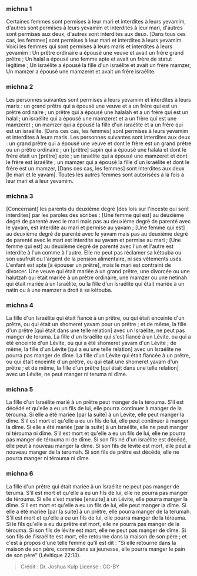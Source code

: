 
### michna 1
Certaines femmes sont permises à leur mari et interdites à leurs yevamim, d'autres sont permises à leurs yevamim et interdites à leur mari, d'autres sont permises aux deux, d'autres sont interdites aux deux. [Dans tous ces cas, les femmes] sont permises à leur mari et interdites à leurs yevamim. Voici les femmes qui sont permises à leurs maris et interdites à leurs yevamim : Un prêtre ordinaire a épousé une veuve et avait un frère grand prêtre ; Un halal a épousé une femme apte et avait un frère de statut légitime ; Un israélite a épousé la fille d'un israélite et avait un frère mamzer, Un mamzer a épousé une mamzeret et avait un frère israélite.

### michna 2
Les personnes suivantes sont permises à leurs yevamim et interdites à leurs maris : un grand prêtre qui a épousé une veuve et a un frère qui est un prêtre ordinaire ; un prêtre qui a épousé une halalah et a un frère qui est un halal ; un israélite qui a épousé une mamzeret et a un frère qui est une mamzeret ; un mamzer qui a épousé la fille d'un israélite et a un frère qui est un israélite. [Dans ces cas, les femmes] sont permises à leurs yevamim et interdites à leurs maris. Les personnes suivantes sont interdites aux deux : un grand prêtre qui a épousé une veuve et dont le frère est un grand prêtre ou un prêtre ordinaire ; un [prêtre] sapin qui a épousé une halala et dont le frère était un [prêtre] apte ; un israélite qui a épousé une mamzeret et dont le frère est israélite ; un mamzer qui a épousé la fille d'un israélite et dont le frère est un mamzer, [Dans ces cas, les femmes] sont interdites aux deux [le mari et le yavam]. Toutes les autres femmes sont autorisées à la fois à leur mari et à leur yevamim.

### michna 3
[Concernant] les parents du deuxième degré [des lois sur l'inceste qui sont interdites] par les paroles des scribes : [Une femme qui est] au deuxième degré de parenté avec le mari mais pas au deuxième degré de parenté avec le yavam, est interdite au mari et permise au yavam ; [Une femme qui est] au deuxième degré de parenté avec le yavam mais pas au deuxième degré de parenté avec le mari est interdite au yavam et permise au mari ; [Une femme qui est] au deuxième degré de parenté avec l'un et l'autre est interdite à l'un comme à l'autre. Elle ne peut pas réclamer sa kétouba ou son usufruit ou l'argent de la pension alimentaire, ni ses vêtements usés. L'enfant est apte [à épouser un prêtre], mais le mari est contraint de divorcer. Une veuve qui était mariée à un grand prêtre, une divorcée ou une halutzah qui était mariée à un prêtre ordinaire, une mamzer ou une netinah qui était mariée à un Israélite, ou la fille d'un Israélite qui était mariée à un natin ou à une mamzer a droit à sa kétouba.

### michna 4
La fille d'un Israélite qui était fiancé à un prêtre, ou qui était enceinte d'un prêtre, ou qui était un shomeret yavam pour un prêtre ; et de même, la fille d'un prêtre [qui était dans une telle relation] avec un Israélite, ne peut pas manger de teruma. La fille d'un Israélite qui s'est fiancé à un Lévite, ou qui a été enceinte d'un Lévite, ou qui a été shomeret yavam d'un Lévite ; de même, la fille d'un Lévite [qui a eu une telle relation] avec un Israélite ne pourra pas manger de dîme. La fille d'un Lévite qui était fiancée à un prêtre, ou qui était enceinte d'un prêtre, ou qui était une shomeret yavam d'un prêtre ; et de même, la fille d'un prêtre [qui était dans une telle relation] avec un Lévite, ne peut manger ni teruma ni dîme.

### michna 5
La fille d'un Israélite marié à un prêtre peut manger de la térouma. S'il est décédé et qu'elle a eu un fils de lui, elle pourra continuer à manger de la térouma. Si elle a été mariée [par la suite] à un Lévite, elle peut manger la dîme. S'il est mort et qu'elle a eu un fils de lui, elle peut continuer à manger la dîme. Si elle a été mariée [par la suite] à un Israélite, elle ne peut manger ni térouma ni dîme. S'il est mort et qu'elle a eu un fils de lui, elle ne pourra pas manger de térouma ni de dîme. Si son fils né d'un israélite est décédé, elle peut à nouveau manger la dîme. Si son fils de lévite est mort, elle peut à nouveau manger de la terumah. Si son fils de prêtre est décédé, elle ne pourra manger ni térouma ni dîme.

### michna 6
La fille d'un prêtre qui était mariée à un Israélite ne peut pas manger de teruma. S'il est mort et qu'elle a eu un fils de lui, elle ne pourra pas manger de térouma. Si elle s'est mariée [ensuite] à un Lévite, elle pourra manger la dîme. S'il est mort et qu'elle a eu un fils de lui, elle peut manger la dîme. Si elle a été mariée [par la suite] à un prêtre, elle pourra manger de la terumah. S'il est mort et qu'elle a eu un fils de lui, elle pourra manger de la térouma. Si le fils qu'elle a eu du prêtre est mort, elle ne pourra pas manger de la térouma. Si son fils de lévite est mort, elle ne peut pas manger de dîme. Si son fils de l'israélite est mort, elle retourne dans la maison de son père ; et c'est à propos d'une telle femme qu'il est dit : "Si elle retourne dans la maison de son père, comme dans sa jeunesse, elle pourra manger le pain de son père" (Lévitique 22:13).

>Crédit : Dr. Joshua Kulp
>License : CC-BY